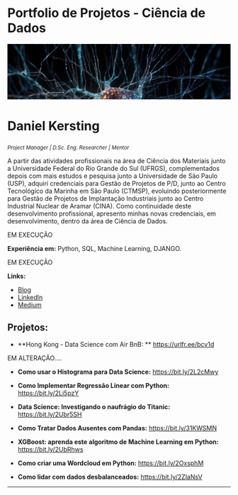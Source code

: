 # Portfolio de Projetos - Ciência de Dados

<p align="center">
  <img src="um-close-up_editado.jpg">
</p>


# Daniel Kersting
<sub>*Project Manager | D.Sc. Eng. Researcher | Mentor* </sub>


A partir das atividades profissionais na área de Ciência dos Materiais junto a Universidade Federal do Rio Grande do Sul (UFRGS), complementados depois com mais estudos e pesquisa junto a Universidade de São Paulo (USP), adquiri credenciais para Gestão de Projetos de P/D, junto ao Centro Tecnológico da Marinha em São Paulo (CTMSP), evoluindo posteriormente para Gestão de Projetos de Implantação Industriais junto ao Centro Industrial Nuclear de Aramar (CINA). Como continuidade deste desenvolvimento profissional, apresento minhas novas credenciais, em desenvolvimento, dentro da área de Ciência de Dados.

EM EXECUÇÃO

**Experiência em:** Python, SQL, Machine Learning, DJANGO.

EM EXECUÇÃO

**Links:**
* [Blog](https://danielkersting-datascience.blogspot.com/)
* [LinkedIn](https://www.linkedin.com/in/daniel-kersting-b0895516/)
* [Medium](https://www.medium.com)


## Projetos:

* **Hong Kong - Data Science com Air BnB: ** https://urlfr.ee/bcv1d


EM ALTERAÇÃO....

* **Como usar o Histograma para Data Science:** https://bit.ly/2L2cMwy


* **Como Implementar Regressão Linear com Python:** https://bit.ly/2Li5pzY
* **Data Science: Investigando o naufrágio do Titanic:** https://bit.ly/2Ubr5SH
* **Como Tratar Dados Ausentes com Pandas:** https://bit.ly/31KWSMN
* **XGBoost: aprenda este algoritmo de Machine Learning em Python:** https://bit.ly/2UbRhws
* **Como criar uma Wordcloud em Python:** https://bit.ly/2OxsphM
* **Como lidar com dados desbalanceados:** https://bit.ly/2ZlaNsV

---
